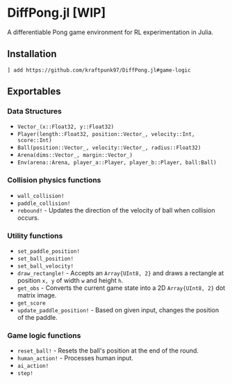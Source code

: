 ﻿# DiffPong.jl [WIP]
A differentiable Pong game environment for RL experimentation in Julia.

## Installation

`] add https://github.com/kraftpunk97/DiffPong.jl#game-logic`

## Exportables

### Data Structures
* `Vector_(x::Float32, y::Float32)`
* `Player(length::Float32, position::Vector_, velocity::Int, score::Int)`
* `Ball(position::Vector_, velocity::Vector_, radius::Float32)`
* `Arena(dims::Vector_, margin::Vector_)`
* `Env(arena::Arena, player_a::Player, player_b::Player, ball:Ball)`

### Collision physics functions
* `wall_collision!` 
* `paddle_collision!`
* `rebound!` - Updates the direction of the velocity of ball when collision occurs.

### Utility functions
* `set_paddle_position!`
* `set_ball_position!`
* `set_ball_velocity!`
* `draw_rectangle!` - Accepts an `Array{UInt8, 2}` and draws a rectangle at position `x, y` of width `w` and height `h`.
* `get_obs` - Converts the current game state into a 2D `Array{UInt8, 2}` dot matrix image.
*  `get_score` 
* `update_paddle_position!` - Based on given input, changes the position of the paddle.

### Game logic functions
* `reset_ball!` - Resets the ball's position at the end of the round.
* `human_action!` - Processes human input.
* `ai_action!`
* `step!`
